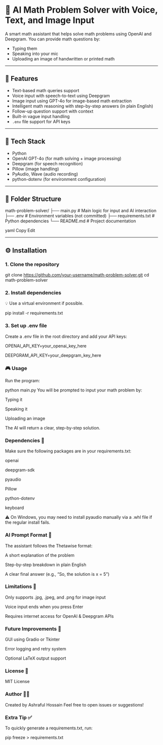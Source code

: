 # 🧮 AI Math Problem Solver with Voice, Text, and Image Input

A smart math assistant that helps solve math problems using OpenAI and Deepgram. You can provide math questions by:
- Typing them
- Speaking into your mic
- Uploading an image of handwritten or printed math

---

## 🚀 Features

- Text-based math queries support  
- Voice input with speech-to-text using Deepgram  
- Image input using GPT-4o for image-based math extraction  
- Intelligent math reasoning with step-by-step answers (in plain English)  
- Follow-up question support with context  
- Built-in vague input handling  
- `.env` file support for API keys  

---

## 🧠 Tech Stack

- Python  
- OpenAI GPT-4o (for math solving + image processing)  
- Deepgram (for speech recognition)  
- Pillow (image handling)  
- PyAudio, Wave (audio recording)  
- python-dotenv (for environment configuration)  

---

## 📁 Folder Structure

math-problem-solver/
├── main.py # Main logic for input and AI interaction
├── .env # Environment variables (not committed)
├── requirements.txt # Python dependencies
└── README.md # Project documentation

yaml
Copy
Edit

---

## ⚙️ Installation

### 1. Clone the repository


git clone https://github.com/your-username/math-problem-solver.git
cd math-problem-solver
### 2. Install dependencies
💡 Use a virtual environment if possible.


pip install -r requirements.txt
### 3. Set up .env file
Create a .env file in the root directory and add your API keys:


OPENAI_API_KEY=your_openai_key_here

DEEPGRAM_API_KEY=your_deepgram_key_here
### 🎮 Usage
Run the program:


python main.py
You will be prompted to input your math problem by:

Typing it

Speaking it

Uploading an image

The AI will return a clear, step-by-step solution.

### Dependencies 🧪
Make sure the following packages are in your requirements.txt:


openai

deepgram-sdk

pyaudio

Pillow

python-dotenv

keyboard

⚠️ On Windows, you may need to install pyaudio manually via a .whl file if the regular install fails.

### AI Prompt Format 🤖
The assistant follows the Thetawise format:

A short explanation of the problem

Step-by-step breakdown in plain English

A clear final answer (e.g., “So, the solution is x = 5”)

### Limitations 🛑
Only supports .jpg, .jpeg, and .png for image input

Voice input ends when you press Enter

Requires internet access for OpenAI & Deepgram APIs

### Future Improvements 🧩
GUI using Gradio or Tkinter

Error logging and retry system

Optional LaTeX output support

### License 📝
MIT License

### Author 🙋‍♂️
Created by Ashraful Hossain
Feel free to open issues or suggestions!

### Extra Tip ✅
To quickly generate a requirements.txt, run:

pip freeze > requirements.txt
